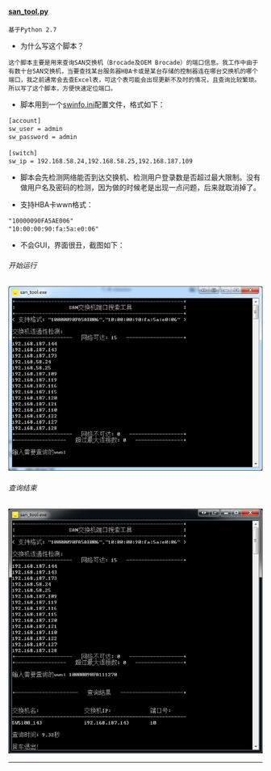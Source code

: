 #### **[san_tool.py](https://github.com/dayerong/tools/blob/master/san_tool/san_tool.py)**

``` 
基于Python 2.7
```

- 为什么写这个脚本？

```
这个脚本主要是用来查询SAN交换机（Brocade及OEM Brocade）的端口信息。我工作中由于有数十台SAN交换机，当要查找某台服务器HBA卡或是某台存储的控制器连在哪台交换机的哪个端口，我之前通常会去查Excel表，可这个表可能会出现更新不及时的情况，且查询比较繁琐。所以写了这个脚本，方便快速定位端口。
```


- 脚本用到一个[swinfo.ini](https://github.com/dayerong/tools/blob/master/san_tool/swinfo.ini)配置文件，格式如下：

```
[account]
sw_user = admin
sw_password = admin

[switch]
sw_ip = 192.168.58.24,192.168.58.25,192.168.187.109
```

- 脚本会先检测网络能否到达交换机、检测用户登录数是否超过最大限制。没有做用户名及密码的检测，因为做的时候老是出现一点问题，后来就取消掉了。


- 支持HBA卡wwn格式：

```
"10000090FA5AE006"
"10:00:00:90:fa:5a:e0:06"
```


- 不会GUI，界面很丑，截图如下：

###### 开始运行
![image](https://raw.githubusercontent.com/dayerong/tools/master/san_tool/san_tool_1.png)

###### 查询结束
![image](https://raw.githubusercontent.com/dayerong/tools/master/san_tool/san_tool_2.png)


---